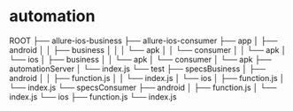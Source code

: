 # automation

ROOT
├── allure-ios-business
├── allure-ios-consumer
├── app
│   ├── android
│   │   ├── business
│   │   │   └── apk
│   │   └── consumer
│   │       └── apk
│   └── ios
│       ├── business
│       │   └── apk
│       └── consumer
│           └── apk
├── automationServer
│   └── index.js
└── test
    ├── specsBusiness
    │   ├── android
    │   │   ├── function.js
    │   │   └── index.js
    │   └── ios
    │       ├── function.js
    │       └── index.js
    └── specsConsumer
        ├── android
        │   ├── function.js
        │   └── index.js
        └── ios
            ├── function.js
            └── index.js


